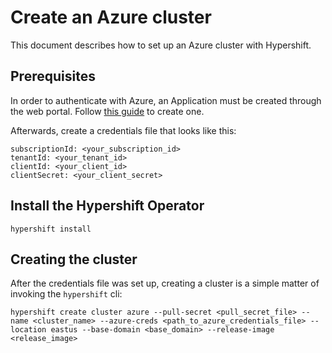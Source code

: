  # Create an Azure cluster

This document describes how to set up an Azure cluster with Hypershift.

## Prerequisites

In order to authenticate with Azure, an Application must be created through the web portal. Follow [this guide](https://docs.microsoft.com/en-us/azure/active-directory/develop/howto-create-service-principal-portal) to create one.

Afterwards, create a credentials file that looks like this:

```
subscriptionId: <your_subscription_id>
tenantId: <your_tenant_id>
clientId: <your_client_id>
clientSecret: <your_client_secret>
```

## Install the Hypershift Operator

```
hypershift install
```

## Creating the cluster

After the credentials file was set up, creating a cluster is a simple matter of invoking the `hypershift` cli:


```
hypershift create cluster azure --pull-secret <pull_secret_file> --name <cluster_name> --azure-creds <path_to_azure_credentials_file> --location eastus --base-domain <base_domain> --release-image <release_image>
```
